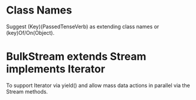 Class Names
=

Suggest (Key)(PassedTenseVerb) as extending class names or (key)Of/On(Object).

BulkStream extends Stream implements Iterator
=

To support Iterator via yield() and allow mass data actions in parallel via the Stream methods.